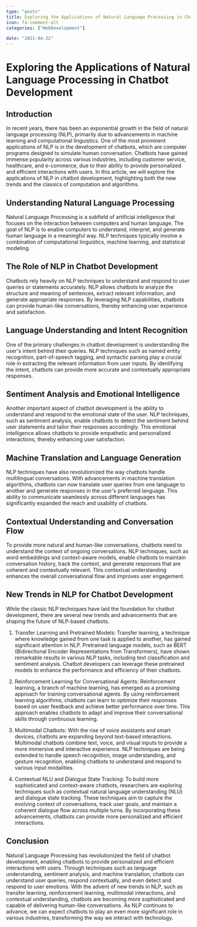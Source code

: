 ```yaml
---
type: "posts"
title: Exploring the Applications of Natural Language Processing in Chatbot Development
icon: fa-comment-alt
categories: ["WebDevelopment"]

date: "2021-04-22"
---
```


# Exploring the Applications of Natural Language Processing in Chatbot Development

## Introduction

In recent years, there has been an exponential growth in the field of natural language processing (NLP), primarily due to advancements in machine learning and computational linguistics. One of the most prominent applications of NLP is in the development of chatbots, which are computer programs designed to simulate human conversation. Chatbots have gained immense popularity across various industries, including customer service, healthcare, and e-commerce, due to their ability to provide personalized and efficient interactions with users. In this article, we will explore the applications of NLP in chatbot development, highlighting both the new trends and the classics of computation and algorithms.

## Understanding Natural Language Processing

Natural Language Processing is a subfield of artificial intelligence that focuses on the interaction between computers and human language. The goal of NLP is to enable computers to understand, interpret, and generate human language in a meaningful way. NLP techniques typically involve a combination of computational linguistics, machine learning, and statistical modeling.

## The Role of NLP in Chatbot Development

Chatbots rely heavily on NLP techniques to understand and respond to user queries or statements accurately. NLP allows chatbots to analyze the structure and meaning of sentences, extract relevant information, and generate appropriate responses. By leveraging NLP capabilities, chatbots can provide human-like conversations, thereby enhancing user experience and satisfaction.

## Language Understanding and Intent Recognition

One of the primary challenges in chatbot development is understanding the user's intent behind their queries. NLP techniques such as named entity recognition, part-of-speech tagging, and syntactic parsing play a crucial role in extracting the relevant information from user inputs. By identifying the intent, chatbots can provide more accurate and contextually appropriate responses.

## Sentiment Analysis and Emotional Intelligence

Another important aspect of chatbot development is the ability to understand and respond to the emotional state of the user. NLP techniques, such as sentiment analysis, enable chatbots to detect the sentiment behind user statements and tailor their responses accordingly. This emotional intelligence allows chatbots to provide empathetic and personalized interactions, thereby enhancing user satisfaction.

## Machine Translation and Language Generation

NLP techniques have also revolutionized the way chatbots handle multilingual conversations. With advancements in machine translation algorithms, chatbots can now translate user queries from one language to another and generate responses in the user's preferred language. This ability to communicate seamlessly across different languages has significantly expanded the reach and usability of chatbots.

## Contextual Understanding and Conversation Flow

To provide more natural and human-like conversations, chatbots need to understand the context of ongoing conversations. NLP techniques, such as word embeddings and context-aware models, enable chatbots to maintain conversation history, track the context, and generate responses that are coherent and contextually relevant. This contextual understanding enhances the overall conversational flow and improves user engagement.

## New Trends in NLP for Chatbot Development

While the classic NLP techniques have laid the foundation for chatbot development, there are several new trends and advancements that are shaping the future of NLP-based chatbots.

1. Transfer Learning and Pretrained Models:
   Transfer learning, a technique where knowledge gained from one task is applied to another, has gained significant attention in NLP. Pretrained language models, such as BERT (Bidirectional Encoder Representations from Transformers), have shown remarkable results in various NLP tasks, including text classification and sentiment analysis. Chatbot developers can leverage these pretrained models to enhance the performance and efficiency of their chatbots.

2. Reinforcement Learning for Conversational Agents:
   Reinforcement learning, a branch of machine learning, has emerged as a promising approach for training conversational agents. By using reinforcement learning algorithms, chatbots can learn to optimize their responses based on user feedback and achieve better performance over time. This approach enables chatbots to adapt and improve their conversational skills through continuous learning.

3. Multimodal Chatbots:
   With the rise of voice assistants and smart devices, chatbots are expanding beyond text-based interactions. Multimodal chatbots combine text, voice, and visual inputs to provide a more immersive and interactive experience. NLP techniques are being extended to handle speech recognition, image understanding, and gesture recognition, enabling chatbots to understand and respond to various input modalities.

4. Contextual NLU and Dialogue State Tracking:
   To build more sophisticated and context-aware chatbots, researchers are exploring techniques such as contextual natural language understanding (NLU) and dialogue state tracking. These techniques aim to capture the evolving context of conversations, track user goals, and maintain a coherent dialogue flow across multiple turns. By incorporating these advancements, chatbots can provide more personalized and efficient interactions.

## Conclusion

Natural Language Processing has revolutionized the field of chatbot development, enabling chatbots to provide personalized and efficient interactions with users. Through techniques such as language understanding, sentiment analysis, and machine translation, chatbots can understand user queries, respond contextually, and even detect and respond to user emotions. With the advent of new trends in NLP, such as transfer learning, reinforcement learning, multimodal interactions, and contextual understanding, chatbots are becoming more sophisticated and capable of delivering human-like conversations. As NLP continues to advance, we can expect chatbots to play an even more significant role in various industries, transforming the way we interact with technology.
